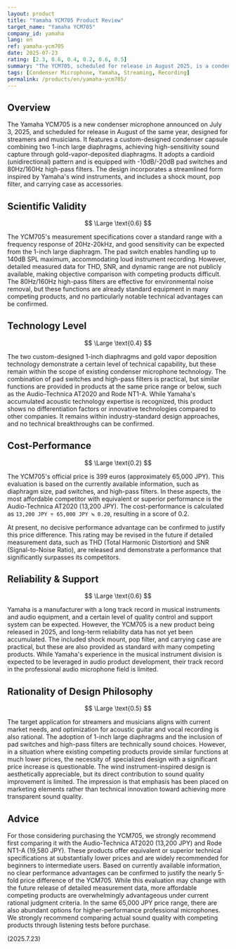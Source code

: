 ```yaml
---
layout: product
title: "Yamaha YCM705 Product Review"
target_name: "Yamaha YCM705"
company_id: yamaha
lang: en
ref: yamaha-ycm705
date: 2025-07-23
rating: [2.3, 0.6, 0.4, 0.2, 0.6, 0.5]
summary: "The YCM705, scheduled for release in August 2025, is a condenser microphone with a 1-inch large diaphragm, but it has a serious cost-performance issue with a score of 0.2, being approximately 5 times the price of competitors like the Audio-Technica AT2020."
tags: [Condenser Microphone, Yamaha, Streaming, Recording]
permalink: /products/en/yamaha-ycm705/
---
```


## Overview

The Yamaha YCM705 is a new condenser microphone announced on July 3, 2025, and scheduled for release in August of the same year, designed for streamers and musicians. It features a custom-designed condenser capsule combining two 1-inch large diaphragms, achieving high-sensitivity sound capture through gold-vapor-deposited diaphragms. It adopts a cardioid (unidirectional) pattern and is equipped with -10dB/-20dB pad switches and 80Hz/160Hz high-pass filters. The design incorporates a streamlined form inspired by Yamaha's wind instruments, and includes a shock mount, pop filter, and carrying case as accessories.

## Scientific Validity

$$ \Large \text{0.6} $$

The YCM705's measurement specifications cover a standard range with a frequency response of 20Hz-20kHz, and good sensitivity can be expected from the 1-inch large diaphragm. The pad switch enables handling up to 140dB SPL maximum, accommodating loud instrument recording. However, detailed measured data for THD, SNR, and dynamic range are not publicly available, making objective comparison with competing products difficult. The 80Hz/160Hz high-pass filters are effective for environmental noise removal, but these functions are already standard equipment in many competing products, and no particularly notable technical advantages can be confirmed.

## Technology Level

$$ \Large \text{0.4} $$

The two custom-designed 1-inch diaphragms and gold vapor deposition technology demonstrate a certain level of technical capability, but these remain within the scope of existing condenser microphone technology. The combination of pad switches and high-pass filters is practical, but similar functions are provided in products at the same price range or below, such as the Audio-Technica AT2020 and Rode NT1-A. While Yamaha's accumulated acoustic technology expertise is recognized, this product shows no differentiation factors or innovative technologies compared to other companies. It remains within industry-standard design approaches, and no technical breakthroughs can be confirmed.

## Cost-Performance

$$ \Large \text{0.2} $$

The YCM705's official price is 399 euros (approximately 65,000 JPY). This evaluation is based on the currently available information, such as diaphragm size, pad switches, and high-pass filters. In these aspects, the most affordable competitor with equivalent or superior performance is the Audio-Technica AT2020 (13,200 JPY). The cost-performance is calculated as `13,200 JPY ÷ 65,000 JPY ≒ 0.20`, resulting in a score of 0.2.

At present, no decisive performance advantage can be confirmed to justify this price difference. This rating may be revised in the future if detailed measurement data, such as THD (Total Harmonic Distortion) and SNR (Signal-to-Noise Ratio), are released and demonstrate a performance that significantly surpasses its competitors.

## Reliability & Support

$$ \Large \text{0.6} $$

Yamaha is a manufacturer with a long track record in musical instruments and audio equipment, and a certain level of quality control and support system can be expected. However, the YCM705 is a new product being released in 2025, and long-term reliability data has not yet been accumulated. The included shock mount, pop filter, and carrying case are practical, but these are also provided as standard with many competing products. While Yamaha's experience in the musical instrument division is expected to be leveraged in audio product development, their track record in the professional audio microphone field is limited.

## Rationality of Design Philosophy

$$ \Large \text{0.5} $$

The target application for streamers and musicians aligns with current market needs, and optimization for acoustic guitar and vocal recording is also rational. The adoption of 1-inch large diaphragms and the inclusion of pad switches and high-pass filters are technically sound choices. However, in a situation where existing competing products provide similar functions at much lower prices, the necessity of specialized design with a significant price increase is questionable. The wind instrument-inspired design is aesthetically appreciable, but its direct contribution to sound quality improvement is limited. The impression is that emphasis has been placed on marketing elements rather than technical innovation toward achieving more transparent sound quality.

## Advice

For those considering purchasing the YCM705, we strongly recommend first comparing it with the Audio-Technica AT2020 (13,200 JPY) and Rode NT1-A (19,580 JPY). These products offer equivalent or superior technical specifications at substantially lower prices and are widely recommended for beginners to intermediate users. Based on currently available information, no clear performance advantages can be confirmed to justify the nearly 5-fold price difference of the YCM705. While this evaluation may change with the future release of detailed measurement data, more affordable competing products are overwhelmingly advantageous under current rational judgment criteria. In the same 65,000 JPY price range, there are also abundant options for higher-performance professional microphones. We strongly recommend comparing actual sound quality with competing products through listening tests before purchase.

(2025.7.23)
